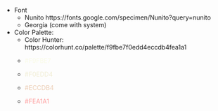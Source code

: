<!DOCTYPE md>

<md>
<ul>
  <li>Font
  <ul>
    <li>Nunito https://fonts.google.com/specimen/Nunito?query=nunito </li>
    <li>Georgia (come with system)</li>
  </ul></li>
  <li>Color Palette:
  <ul>
    <li>Color Hunter: https://colorhunt.co/palette/f9fbe7f0edd4eccdb4fea1a1</li>
    <li><p style="color:#F9FBE7;">#F9FBE7</p></li>
    <li><p style="color:#F0EDD4;">#F0EDD4</p></li>
    <li><p style="color:#ECCDB4;">#ECCDB4</p></li>
    <li><p style="color:#FEA1A1;">#FEA1A1</p></li>
  </ul></li>
</ul>
</md>
